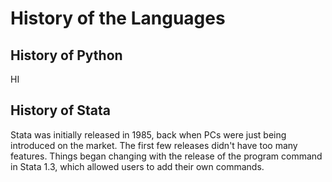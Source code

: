 # History of the Languages

## History of Python

HI

## History of Stata

Stata was initially released in 1985, back when PCs were just being introduced on the market. The first few releases didn't have too many features. Things began changing with the release of the program command in Stata 1.3, which allowed users to add their own commands.